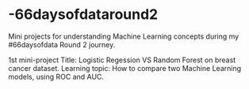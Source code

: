 # -66daysofdataround2
Mini projects for understanding Machine Learning concepts during my #66daysofdata Round 2 journey.

1st mini-project
Title: Logistic Regession VS Random Forest on breast cancer dataset.
Learning topic: How to compare two Machine Learning models, using ROC and AUC.
